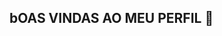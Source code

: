 ## bOAS VINDAS AO MEU PERFIL 👋

<!--
**i4KOOUR/i4KOOUR** is a ✨ _special_ ✨ repository because its `README.md` (this file) appears on your GitHub profile.

Here are some ideas to get you started:

Meu nome é Sabrina Vieira

Estou estudando na Alura
Estou me desenvolvendo na linguagem JavaScript
Utilizo esse espaço para minha organização e compartilhamento dos meu projetos desenvolvidos
-->

